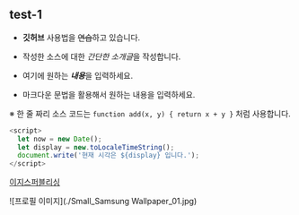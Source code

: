 ## test-1

* **깃허브** 사용법을 ~~연습~~하고 있습니다.

* 작성한 소스에 대한 *간단한 소개글*을 작성합니다.

* 여기에 원하는 ***내용***을 입력하세요.

* 마크다운 문법을 활용해서 원하는 내용을 입력하세요.

※ 한 줄 짜리 소스 코드는 `function add(x, y) { return x + y }` 처럼 사용합니다.

```javascript
<script>
  let now = new Date();
  let display = new.toLocaleTimeString();
  document.write('현재 시각은 ${display} 입니다.');
</script>
```

[이지스퍼블리싱](http://www.easyspub.co.kr)

![프로필 이미지](./Small_Samsung Wallpaper_01.jpg)
